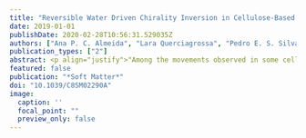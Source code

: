 ```yaml
---
title: "Reversible Water Driven Chirality Inversion in Cellulose-Based Helices Isolated from emphErodium Awns"
date: 2019-01-01
publishDate: 2020-02-28T10:56:31.529035Z
authors: ["Ana P. C. Almeida", "Lara Querciagrossa", "Pedro E. S. Silva", "Filipa Gonçalves", "João P. Canejo", "Pedro L. Almeida", "Maria Helena Godinho", "Claudio Zannoni"]
publication_types: ["2"]
abstract: <p align="justify">"Among the movements observed in some cellulosic structures produced by plants are those that involve the dispersion and burial of seeds, as for example in Erodium from the Geraniaceae plant family. Here we report on a simple and efficient strategy to isolate and tune cellulose-based hygroscopic responsive materials from Erodium awns’ dead tissues. The stimuli-responsive material isolated forms left-handed (L) or right-handed (R) helical birefringent transparent ribbons in the wet state that reversibly change to R helices when the material dries. The humidity-driven motion of dead tissues is most likely due to a composite material made of cellulose networks of fibrils imprinted by the plant at the nanoscale, which reinforces a soft wall polysaccharide matrix. The inversion of the handedness is explained using computational simulations considering filaments that contract and expand asymmetrically. The awns of Erodium are known to present hygroscopic movements, forming R helices in the dry state, but the possibility of actuating chirality via humidity suggests that these cellulose-based skeletons, which do not require complicated lithography and intricate deposition techniques, provide a diverse range of applications from intelligent textiles to micro-machines."</p>
featured: false
publication: "*Soft Matter*"
doi: "10.1039/C8SM02290A"
image:
  caption: ''
  focal_point: ""
  preview_only: false
---
```


